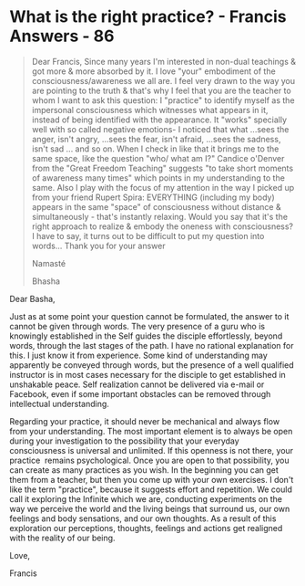 # What is the right practice? - Francis Answers - 86

>Dear Francis, Since many years I'm interested in non-dual teachings & got more & more absorbed by it. I love "your" embodiment of the consciousness/awareness we all are. I feel very drawn to the way you are pointing to the truth & that's why I feel that you are the teacher to whom I want to ask this question: I "practice" to identify myself as the impersonal consciousness which witnesses what appears in it, instead of being identified with the appearance. It "works" specially well with so called negative emotions- I noticed that what ...sees the anger, isn't angry, ...sees the fear, isn't afraid, ...sees the sadness, isn't sad ... and so on. When I check in like that it brings me to the same space, like the question "who/ what am I?" Candice o'Denver from the "Great Freedom Teaching" suggests "to take short moments of awareness many times" which points in my understanding to the same. Also I play with the focus of my attention in the way I picked up from your friend Rupert Spira: EVERYTHING (including my body) appears in the same "space" of consciousness without distance & simultaneously - that's instantly relaxing. Would you say that it's the right approach to realize & embody the oneness with consciousness? I have to say, it turns out to be difficult to put my question into words... Thank you for your answer
>
>Namasté
>
>Bhasha

Dear Basha,

Just as at some point your question cannot be formulated, the answer to it cannot be given through words. The very presence of a guru who is knowingly established in the Self guides the disciple effortlessly, beyond words, through the last stages of the path. I have no rational explanation for this. I just know it from experience. Some kind of understanding may apparently be conveyed through words, but the presence of a well qualified instructor is in most cases necessary for the disciple to get established in unshakable peace. Self realization cannot be delivered via e-mail or Facebook, even if some important obstacles can be removed through intellectual understanding.

Regarding your practice, it should never be mechanical and always flow from your understanding. The most important element is to always be open during your investigation to the possibility that your everyday consciousness is universal and unlimited. If this openness is not there, your practice  remains psychological. Once you are open to that possibility, you can create as many practices as you wish. In the beginning you can get them from a teacher, but then you come up with your own exercises. I don't like the term "practice", because it suggests effort and repetition. We could call it exploring the Infinite which we are, conducting experiments on the way we perceive the world and the living beings that surround us, our own feelings and body sensations, and our own thoughts. As a result of this exploration our perceptions, thoughts, feelings and actions get realigned with the reality of our being.

Love,

Francis

